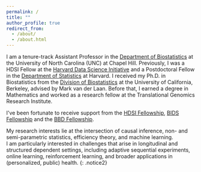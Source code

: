 ```yaml
---
permalink: /
title: ""
author_profile: true
redirect_from: 
  - /about/
  - /about.html
---
```


I am a tenure-track Assistant Professor in the [Department of Biostatistics](https://sph.unc.edu/bios/biostatistics/) at the University of North Carolina (UNC) at Chapel Hill. Previously, I was a HDSI Fellow at the [Harvard Data Science Initiative](https://datascience.harvard.edu/) and a Postdoctoral Fellow in the [Department of Statistics](https://statistics.fas.harvard.edu/) at Harvard. I received my Ph.D. in Biostatistics from the [Division of Biostatistics](https://publichealth.berkeley.edu/academics/biostatistics) at the University of California, Berkeley, advised by Mark van der Laan. Before that, I earned a degree in Mathematics and worked as a research fellow at the Translational Genomics Research Institute.

I've been fortunate to receive support from the [HDSI Fellowship](https://datascience.harvard.edu/), [BIDS Fellowship](https://bids.berkeley.edu/topics/fellowship-programs) and the [BBD Fellowship](https://ctml.berkeley.edu/biomedical-big-data-training-program-uc-berkeley). 

<div class="spacer"></div>


My research interests lie at the intersection of causal inference, non- and semi-parametric statistics, efficiency theory, and machine learning. \
I am particularly interested in challenges that arise in longitudinal and structured dependent settings, including adaptive sequential experiments, online learning, reinforcement learning, and broader applications in (personalized, public) health.
{: .notice2}
